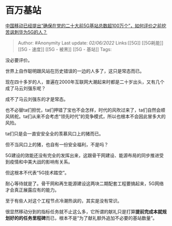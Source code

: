 # 百万基站
[中国移动已经提出“确保在党的二十大前5G基站总数超100万个”，如何评价之前挖苦讽刺华为5G的人？](https://www.zhihu.com/question/534849304/answer/2508029333)

> Author: #Anonymity
> Last update: *02/06/2022*
> Links:[[5G]] [[5G耗能]] [[5G - 速度]] [[5G - 被黑]] [[5G - 基站]]
> Tags:

没必要评价。

世界上自作聪明跟风站在历史错误的一边的人多了，这只是常态而已。

现在四十多岁的人，普遍在2000年互联网大潮起来时都是二十岁出头，又有几个成了马云刘强东呢？

成不了马云刘强东的才是常态。

也不必替ta们担忧，ta们押错了宝也不会怎样，时代的风吹过来了，ta们自然会顺风转舵。ta们从来不会考虑“领先时代”的竞争模式，所以也根本不会因此冒多大的风险。

ta们只是会一直安安全全的羡慕风口上的猪而已。

但不当风口上的猪，也自有一份安全福利，不是吗？

5G建设的效能还没有完全的发挥出来，这跟骨干网建设、能源布局的同步推进受到疫情和中美大战的影响有关系。

但这根本不代表“5G技术踏空”。

耐心等待就是了。骨干网和再生能源建设这两块二期配套工程要搞起来，5G网络才会真正展露应有的能力。

至于有些人对这个工程节点冷潮热讽的，其实是没有常识。

很显然移动分到的指标任务就不止这么多，它所谓的献礼只是打算**提前完成本就规划好的的任务里程碑**而已，根本不是“为了献礼额外追加不必要的基站数量”。

